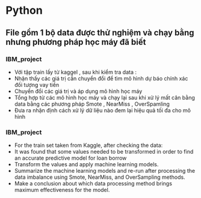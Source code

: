 # Python
## File gồm 1 bộ data được thử nghiệm và chạy bằng nhưng phương pháp học máy đã biết 
### IBM_project 
* Với tập train lấy từ kaggel , sau khi kiểm tra data :
* Nhận thấy các giá trị cần chuyển đổi để tìm mô hình dự báo chính xác đối tượng vay tiền 
* Chuyển đổi các giá trị và áp dụng mô hình học máy 
* Tổng hợp từ các mô hình học máy và chạy lại sau khi xử lý mất cân bằng data bằng các phương pháp Smote , NearMiss , OverSpamling 
* Đưa ra nhận định cách xử lý dữ liệu nào đem lại hiệu quả tối đa cho mô hình 
 

### IBM_project
* For the train set taken from Kaggle, after checking the data:
* It was found that some values needed to be transformed in order to find an accurate predictive model for loan borrow
* Transform the values and apply machine learning models.
* Summarize the machine learning models and re-run after processing the data imbalance using Smote, NearMiss, and OverSampling methods.
* Make a conclusion about which data processing method brings maximum effectiveness for the model.


